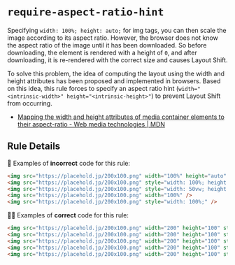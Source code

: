 # `require-aspect-ratio-hint`

Specifying `width: 100%; height: auto;` for img tags, you can then scale the image according to its aspect ratio. However, the browser does not know the aspect ratio of the image until it has been downloaded. So before downloading, the element is rendered with a height of `0`, and after downloading, it is re-rendered with the correct size and causes Layout Shift.

To solve this problem, the idea of computing the layout using the width and height attributes has been proposed and implemented in browsers. Based on this idea, this rule forces to specify an aspect ratio hint (`width="<intrinsic-width>" height="<intrinsic-height>"`) to prevent Layout Shift from occurring.

- [Mapping the width and height attributes of media container elements to their aspect-ratio - Web media technologies | MDN](https://developer.mozilla.org/en-US/docs/Web/Media/images/aspect_ratio_mapping)

## Rule Details

:no_good: Examples of **incorrect** code for this rule:

```html
<img src="https://placehold.jp/200x100.png" width="100%" height="auto" />
<img src="https://placehold.jp/200x100.png" style="width: 100%; height: auto;" />
<img src="https://placehold.jp/200x100.png" style="width: 50vw; height: auto;" />
<img src="https://placehold.jp/200x100.png" width="100%" />
<img src="https://placehold.jp/200x100.png" style="width: 100%;" />
```

:ok_woman: Examples of **correct** code for this rule:

```html
<img src="https://placehold.jp/200x100.png" width="200" height="100" style="width: 100%; height: auto;" />
<img src="https://placehold.jp/200x100.png" width="200" height="100" style="width: 100%; height: auto;" />
<img src="https://placehold.jp/200x100.png" width="200" height="100" style="width: 50vw; height: auto;" />
<img src="https://placehold.jp/200x100.png" width="200" height="100" style="width: 100%; height: auto;" />
<img src="https://placehold.jp/200x100.png" width="200" height="100" style="width: 100%; height: auto;" />
```
